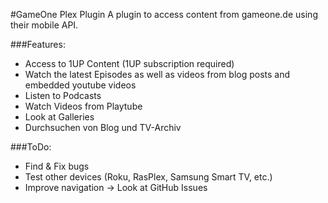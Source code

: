 ﻿#GameOne Plex Plugin
A plugin to access content from gameone.de using their mobile API.

###Features:
- Access to 1UP Content (1UP subscription required)
- Watch the latest Episodes as well as videos from blog posts and embedded youtube videos
- Listen to Podcasts
- Watch Videos from Playtube
- Look at Galleries
- Durchsuchen von Blog und TV-Archiv

###ToDo:
- Find & Fix bugs
- Test other devices (Roku, RasPlex, Samsung Smart TV, etc.)
- Improve navigation
-> Look at GitHub Issues

